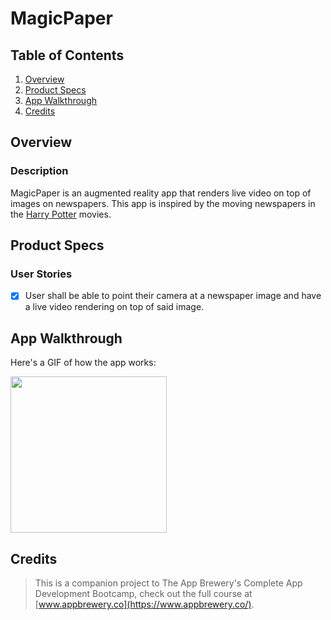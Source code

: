 # MagicPaper

## Table of Contents
1. [Overview](#Overview)
2. [Product Specs](#Product-Specs)
3. [App Walkthrough](#App-Walkthrough)
4. [Credits](#Credits)

## Overview
### Description

MagicPaper is an augmented reality app that renders live video on top of images on newspapers. This app is inspired by the moving newspapers in the [Harry Potter](https://en.wikipedia.org/wiki/Harry_Potter) movies.

## Product Specs
### User Stories

- [X] User shall be able to point their camera at a newspaper image and have a live video rendering on top of said image.

## App Walkthrough

Here's a GIF of how the app works:

<img src="https://github.com/py415/app-resources/blob/master/ios/ios-magicpaper.gif" width=250>

## Credits

>This is a companion project to The App Brewery's Complete App Development Bootcamp, check out the full course at [www.appbrewery.co](https://www.appbrewery.co/).
